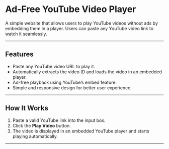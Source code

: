 # **Ad-Free YouTube Video Player**

A simple website that allows users to play YouTube videos without ads by embedding them in a player. Users can paste any YouTube video link to watch it seamlessly.

---

## **Features**
- Paste any YouTube video URL to play it.
- Automatically extracts the video ID and loads the video in an embedded player.
- Ad-free playback using YouTube’s embed feature.
- Simple and responsive design for better user experience.

---

## **How It Works**
1. Paste a valid YouTube link into the input box.
2. Click the **Play Video** button.
3. The video is displayed in an embedded YouTube player and starts playing automatically.

---

